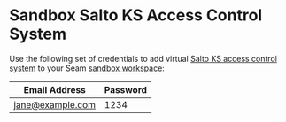 # Sandbox Salto KS Access Control System

Use the following set of credentials to add virtual [Salto KS access control system](../../device-and-system-integration-guides/salto-ks-access-control-system/) to your Seam [sandbox workspace](../../core-concepts/workspaces/#sandbox-workspaces):

| Email Address    | Password |
| ---------------- | -------- |
| jane@example.com | 1234     |
